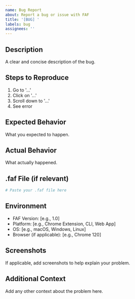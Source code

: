 ```yaml
---
name: Bug Report
about: Report a bug or issue with FAF
title: '[BUG] '
labels: bug
assignees: ''
---
```


## Description
A clear and concise description of the bug.

## Steps to Reproduce
1. Go to '...'
2. Click on '...'
3. Scroll down to '...'
4. See error

## Expected Behavior
What you expected to happen.

## Actual Behavior
What actually happened.

## .faf File (if relevant)
```yaml
# Paste your .faf file here
```

## Environment
- FAF Version: [e.g., 1.0]
- Platform: [e.g., Chrome Extension, CLI, Web App]
- OS: [e.g., macOS, Windows, Linux]
- Browser (if applicable): [e.g., Chrome 120]

## Screenshots
If applicable, add screenshots to help explain your problem.

## Additional Context
Add any other context about the problem here.
